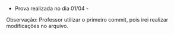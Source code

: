 - Prova realizada no dia 01/04 -

 Observação: Professor utilizar o primeiro commit, pois irei realizar modificações no arquivo.
